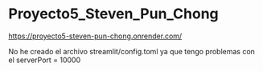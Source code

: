 # Proyecto5_Steven_Pun_Chong
https://proyecto5-steven-pun-chong.onrender.com/

No he creado el archivo streamlit/config.toml ya que tengo problemas con el serverPort = 10000